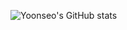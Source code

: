 ![Yoonseo's GitHub stats](https://github-readme-stats.vercel.app/api?username=YoonseoPark&show_icons=true&theme=radical)

